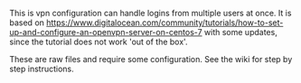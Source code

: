 This is vpn configuration can handle logins from multiple users at once.  It is based on https://www.digitalocean.com/community/tutorials/how-to-set-up-and-configure-an-openvpn-server-on-centos-7 with some updates, since the tutorial does not work 'out of the box'.

These are raw files and require some configuration.  See the wiki for step by step instructions.
